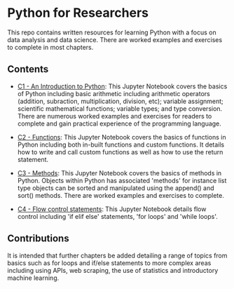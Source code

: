 # Python for Researchers

This repo contains written resources for learning Python with a focus on data analysis and data science. There are worked examples and exercises to complete in most chapters. 

## Contents

* [C1 - An Introduction to Python](https://github.com/Research-and-Information-Service/python-for-researchers/blob/main/C1%20-%20An%20Introduction%20to%20Python.ipynb): This Jupyter Notebook covers the basics of Python including basic arithmetic including arithmetic operators (addition, subraction, multiplication, division, etc); variable assignment; scientific mathematical functions; variable types; and type conversion. There are numerous worked examples and exercises for readers to complete and gain practical experience of the programming language. 

* [C2 - Functions](https://github.com/Research-and-Information-Service/python-for-researchers/blob/main/C2%20-%20Functions.ipynb): This Jupyter Notebook covers the basics of functions in Python including both in-built functions and custom functions. It details how to write and call custom functions as well as how to use the return statement. 

* [C3 - Methods](https://github.com/Research-and-Information-Service/python-for-researchers/blob/main/C3%20-%20Methods.ipynb): This Jupyter Notebook covers the basics of methods in Python. Objects within Python has associated 'methods' for instance list type objects can be sorted and manipulated using the append() and sort() methods. There are worked examples and exercises to complete.

* [C4 - Flow control statements](https://github.com/Research-and-Information-Service/python-for-researchers/blob/main/C4%20-%20Flow%20control%20statements.ipynb): This Jupyter Notebook details flow control including 'if elif else' statements, 'for loops' and 'while loops'. 

## Contributions

It is intended that further chapters be added detailing a range of topics from basics such as for loops and if/else statements to more complex areas including using APIs, web scraping, the use of statistics and introductory machine learning.
